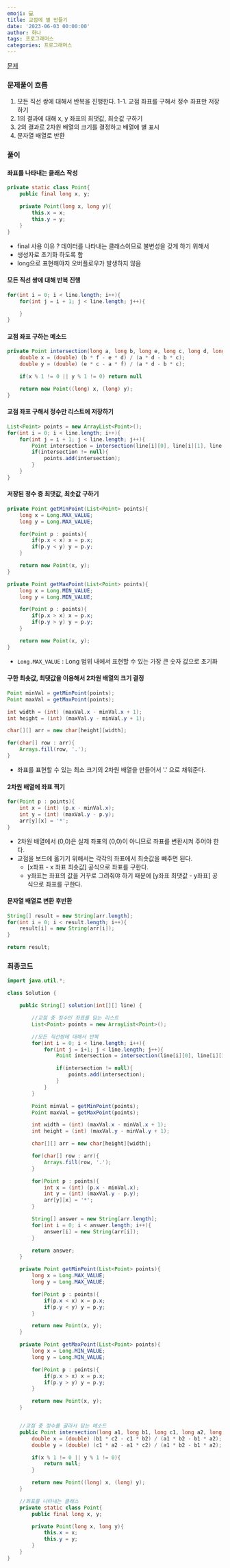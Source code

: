 ```yaml
---
emoji: 💻
title: 교점에 별 만들기
date: '2023-06-03 00:00:00'
author: 화나
tags: 프로그래머스
categories: 프로그래머스
---
```


[문제](https://school.programmers.co.kr/learn/courses/30/lessons/87377)

### 문제풀이 흐름

1. 모든 직선 쌍에 대해서 반복을 진행한다.
   1-1. 교점 좌표를 구해서 정수 좌표만 저장하기
2. 1의 결과에 대해 x, y 좌표의 최댓값, 최솟값 구하기
3. 2의 결과로 2차원 배열의 크기를 결정하고 배열에 별 표시
4. 문자열 배열로 반환

### 풀이

#### 좌표를 나타내는 클래스 작성

```java
private static class Point{
	public final long x, y;

	private Point(long x, long y){
		this.x = x;
		this.y = y;
	}
}
```

- final 사용 이유 ? 데이터를 나타내는 클래스이므로 불변성을 갖게 하기 위해서
- 생성자로 초기화 하도록 함
- long으로 표현해야지 오버플로우가 발생하지 않음

#### 모든 직선 쌍에 대해 반복 진행

```java
for(int i = 0; i < line.length; i++){
	for(int j = i + 1; j < line.length; j++){

	}
}
```

#### 교점 좌표 구하는 메소드

```java
private Point intersection(long a, long b, long e, long c, long d, long f){
	double x = (double) (b * f - e * d) / (a * d - b * c);
	double y = (double) (e * c - a * f) / (a * d - b * c);

	if(x % 1 != 0 || y % 1 != 0) return null

	return new Point((long) x, (long) y);
}
```

#### 교점 좌표 구해서 정수만 리스트에 저장하기

```java
List<Point> points = new ArrayList<Point>();
for(int i = 0; i < line.length; i++){
	for(int j = i + 1; j < line.length; j++){
		Point intersection = intersection(line[i][0], line[i][1], line[i][2], line[j][0], line[j][1], line[j][2]);
		if(intersection != null){
			points.add(intersection);
		}
	}
}
```

#### 저장된 정수 중 최댓값, 최솟값 구하기

```java
private Point getMinPoint(List<Point> points){
	long x = Long.MAX_VALUE;
	long y = Long.MAX_VALUE;

	for(Point p : points){
		if(p.x < x) x = p.x;
		if(p.y < y) y = p.y;
	}

	return new Point(x, y);
}

private Point getMaxPoint(List<Point> points){
	long x = Long.MIN_VALUE;
	long y = Long.MIN_VALUE;

	for(Point p : points){
		if(p.x > x) x = p.x;
		if(p.y > y) y = p.y;
	}

	return new Point(x, y);
}
```

- `Long.MAX_VALUE` : Long 범위 내에서 표현할 수 있는 가장 큰 숫자 값으로 초기화

#### 구한 최솟값, 최댓값을 이용해서 2차원 배열의 크기 결정

```java
Point minVal = getMinPoint(points);
Point maxVal = getMaxPoint(points);

int width = (int) (maxVal.x - minVal.x + 1);
int height = (int) (maxVal.y - minVal.y + 1);

char[][] arr = new char[height][width];

for(char[] row : arr){
	Arrays.fill(row, '.');
}
```

- 좌표를 표현할 수 있는 최소 크기의 2차원 배열을 만들어서 '.' 으로 채워준다.

#### 2차원 배열에 좌표 찍기

```java
for(Point p : points){
	int x = (int) (p.x - minVal.x);
	int y = (int) (maxVal.y - p.y);
	arr[y][x] = '*';
}
```

- 2차원 배열에서 (0,0)은 실제 좌표의 (0,0)이 아니므로 좌표를 변환시켜 주어야 한다.
- 교점을 보드에 옮기기 위해서는 각각의 좌표에서 최솟값을 빼주면 된다.
  - [x좌표 - x 좌표 최솟값] 공식으로 좌표를 구한다.
  - y좌표는 좌표의 값을 거꾸로 그려줘야 하기 때문에 [y좌표 최댓값 - y좌표] 공식으로 좌표를 구한다.

#### 문자열 배열로 변환 후반환

```java
String[] result = new String[arr.length];
for(int i = 0; i < result.length; i++){
	result[i] = new String(arr[i]);
}

return result;
```

### 최종코드

```java
import java.util.*;

class Solution {

    public String[] solution(int[][] line) {

		//교점 중 정수인 좌표를 담는 리스트
        List<Point> points = new ArrayList<Point>();

		//모든 직선쌍에 대해서 반복
        for(int i = 0; i < line.length; i++){
            for(int j = i+1; j < line.length; j++){
                Point intersection = intersection(line[i][0], line[i][1], line[i][2], line[j][0], line[j][1], line[j][2]);

                if(intersection != null){
                    points.add(intersection);
                }
            }
        }

        Point minVal = getMinPoint(points);
		Point maxVal = getMaxPoint(points);

		int width = (int) (maxVal.x - minVal.x + 1);
		int height = (int) (maxVal.y - minVal.y + 1);

		char[][] arr = new char[height][width];

		for(char[] row : arr){
			Arrays.fill(row, '.');
		}

        for(Point p : points){
			int x = (int) (p.x - minVal.x);
			int y = (int) (maxVal.y - p.y);
			arr[y][x] = '*';
		}

        String[] answer = new String[arr.length];
        for(int i = 0; i < answer.length; i++){
            answer[i] = new String(arr[i]);
        }

        return answer;
    }

    private Point getMinPoint(List<Point> points){
		long x = Long.MAX_VALUE;
		long y = Long.MAX_VALUE;

		for(Point p : points){
			if(p.x < x) x = p.x;
			if(p.y < y) y = p.y;
		}

		return new Point(x, y);
	}

	private Point getMaxPoint(List<Point> points){
		long x = Long.MIN_VALUE;
		long y = Long.MIN_VALUE;

		for(Point p : points){
			if(p.x > x) x = p.x;
			if(p.y > y) y = p.y;
		}

		return new Point(x, y);
	}


	//교점 중 정수를 골라서 담는 메소드
    public Point intersection(long a1, long b1, long c1, long a2, long b2, long c2){
        double x = (double) (b1 * c2 - c1 * b2) / (a1 * b2 - b1 * a2);
        double y = (double) (c1 * a2 - a1 * c2) / (a1 * b2 - b1 * a2);

        if(x % 1 != 0 || y % 1 != 0){
            return null;
        }

        return new Point((long) x, (long) y);
    }

	//좌표를 나타내는 클래스
    private static class Point{
        public final long x, y;

        private Point(long x, long y){
            this.x = x;
            this.y = y;
        }
    }
}
```

```toc

```
